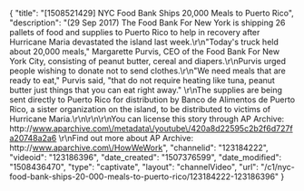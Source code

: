 {
    "title": "[1508521429] NYC Food Bank Ships 20,000 Meals to Puerto Rico",
    "description": "(29 Sep 2017) The Food Bank For New York is shipping 26 pallets of food and supplies to Puerto Rico to help in recovery after Hurricane Maria devastated the island last week.\r\n\"Today's truck held about 20,000 meals,\" Margarette Purvis, CEO of the Food Bank For New York City, consisting of peanut butter, cereal and diapers.\r\nPurvis urged people wishing to donate not to send clothes.\r\n\"We need meals that are ready to eat,\" Purvis said, \"that do not require heating like tuna, peanut butter just things that you can eat right away.\" \r\nThe supplies are being sent directly to Puerto Rico for distribution by Banco de Alimentos de Puerto Rico, a sister organization on the island, to be distributed to victims of Hurricane Maria.\r\n\r\n\r\nYou can license this story through AP Archive: http:\/\/www.aparchive.com\/metadata\/youtube\/420a8d22595c2b2f6d727fa20748a2a6 \r\nFind out more about AP Archive: http:\/\/www.aparchive.com\/HowWeWork",
    "channelid": "123184222",
    "videoid": "123186396",
    "date_created": "1507376599",
    "date_modified": "1508436470",
    "type": "captivate",
    "layout": "channelVideo",
    "url": "\/c1\/nyc-food-bank-ships-20-000-meals-to-puerto-rico\/123184222-123186396"
}